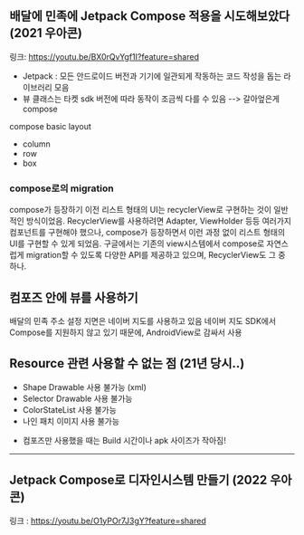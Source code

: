 ## 배달에 민족에 Jetpack Compose 적용을 시도해보았다 (2021 우아콘)

링크: https://youtu.be/BX0rQvYgf1I?feature=shared

- Jetpack : 모든 안드로이드 버전과 기기에 일관되게 작동하는 코드 작성을 돕는 라이브러리 모음
- 뷰 클래스는 타켓 sdk 버전에 따라 동작이 조금씩 다를 수 있음 --> 갈아엎은게 compose

 compose basic layout
  - column
  - row
  - box

### compose로의 migration
 compose가 등장하기 이전 리스트 형태의 UI는 recyclerView로 구현하는 것이 일반적인 방식이었음.
 RecyclerView를 사용하려면 Adapter, ViewHolder 등등 여러가지 컴포넌트를 구현해야 했으나, 
 compose가 등장하면서 이런 과정 없이 리스트 형태의 UI를 구현할 수 있게 되었음.
 구글에서는 기존의 view시스템에서 compose로 자연스럽게 migration할 수 있도록 다양한 API를 제공하고 있으며, 
 RecyclerView도 그 중 하나.

 ## 컴포즈 안에 뷰를 사용하기
배달의 민족 주소 설정 지면은 네이버 지도를 사용하고 있음
네이버 지도 SDK에서 Compose를 지원하지 않고 있기 때문에, AndroidView로 감싸서 사용

## Resource 관련 사용할 수 없는 점 (21년 당시..)
- Shape Drawable 사용 불가능 (xml)
- Selector Drawable 사용 불가능
- ColorStateList 사용 불가능
- 나인 패치 이미지 사용 불가능

* 컴포즈만 사용했을 때는 Build 시간이나 apk 사이즈가 작아짐!

---
## Jetpack Compose로 디자인시스템 만들기 (2022 우아콘)

링크 : https://youtu.be/O1yPOr7J3gY?feature=shared


